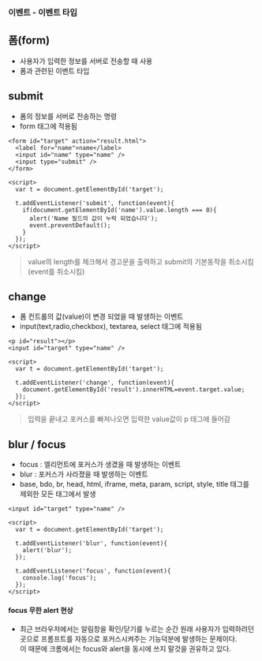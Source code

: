 ### 이벤트 - 이벤트 타입
## 폼(form)
- 사용자가 입력한 정보를 서버로 전송할 때 사용
- 폼과 관련된 이벤트 타입


## submit
- 폼의 정보를 서버로 전송하는 명령
- form 태그에 적용됨
```
<form id="target" action="result.html">
  <label for="name">name</label>
  <input id="name" type="name" />
  <input type="submit" />
</form>

<script>
  var t = document.getElementById('target');

  t.addEventListener('submit', function(event){
    if(document.getElementById('name').value.length === 0){
      alert('Name 필드의 값이 누락 되었습니다');
      event.preventDefault();
    }
  });
</script>
```
> value의 length를 체크해서 경고문을 출력하고 submit의 기본동작을 취소시킴 (event를 취소시킴)


## change
- 폼 컨트롤의 값(value)이 변경 되었을 때 발생하는 이벤트
- input(text,radio,checkbox), textarea, select 태그에 적용됨
```
<p id="result"></p>
<input id="target" type="name" />

<script>
  var t = document.getElementById('target');

  t.addEventListener('change', function(event){
    document.getElementById('result').innerHTML=event.target.value;
  });
</script>
```
> 입력을 끝내고 포커스를 빠져나오면 입력한 value값이 p 태그에 들어감


## blur \/ focus
- focus : 엘리먼트에 포커스가 생겼을 때 발생하는 이벤트
- blur : 포커스가 사라졌을 때 발생하는 이벤트
- base, bdo, br, head, html, iframe, meta, param, script, style, title 태그를 제외한 모든 태그에서 발생
```
<input id="target" type="name" />

<script>
  var t = document.getElementById('target');
  
  t.addEventListener('blur', function(event){
    alert('blur');  
  });
  
  t.addEventListener('focus', function(event){
    console.log('focus'); 
  });
</script>
```

#### focus 무한 alert 현상
- 최근 브라우저에서는 알림창을 확인\/닫기를 누르는 순간 원래 사용자가 입력하려던 곳으로 프롬프트를 자동으로 포커스시켜주는 기능덕분에 발생하는 문제이다.<br/>이 때문에 크롬에서는 focus와 alert을 동시에 쓰지 말것을 권유하고 있다.
